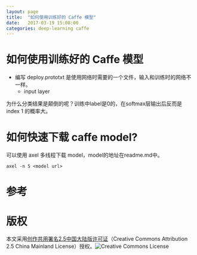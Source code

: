 ```yaml
---
layout: page
title:  "如何使用训练好的 Caffe 模型"
date:   2017-03-19 15:08:00
categories: deep-learning caffe
---
```


# 如何使用训练好的 Caffe 模型

* 编写 deploy.prototxt 是使用网络时需要的一个文件，输入和训练时的网络不一样。
 	- input layer
 	
为什么分类结果是颠倒的呢？训练中label是0的，在softmax层输出后反而是 index 1 的概率大。

# 如何快速下载 caffe model?

可以使用 axel 多线程下载 model，model的地址在readme.md中。

	axel -n 5 <model url>

# 参考

# 版权

本文采用[创作共用署名2.5中国大陆版许可证](https://creativecommons.org/licenses/by/2.5/cn/)（Creative Commons Attribution 2.5 China Mainland License）授权。![Creative Commons License](http://i.creativecommons.org/l/by/2.5/cn/88x31.png)
